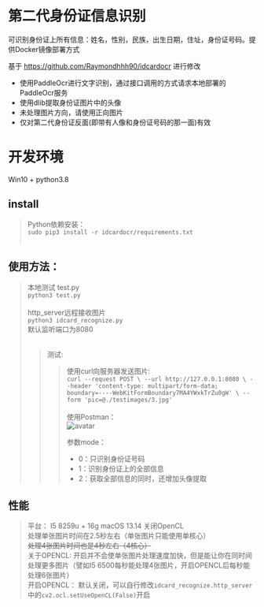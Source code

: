 # 第二代身份证信息识别
可识别身份证上所有信息：姓名，性别，民族，出生日期，住址，身份证号码。提供Docker镜像部署方式

基于 https://github.com/Raymondhhh90/idcardocr 进行修改

* 使用PaddleOcr进行文字识别，通过接口调用的方式请求本地部署的PaddleOcr服务
* 使用dlib提取身份证图片中的头像
* 未处理图片方向，请使用正向图片
* 仅对第二代身份证反面(即带有人像和身份证号码的那一面)有效



# 开发环境
Win10 + python3.8

## install
> Python依赖安装：<br>
>`sudo pip3 install -r idcardocr/requirements.txt`<br><br>
## 使用方法：
> 本地测试 test.py<br>
> `python3 test.py`<br><br>
> http_server远程接收图片<br>
> `python3 idcard_recognize.py`  <br>
> 默认监听端口为8080 <br><br>
> > 测试:  <br>
> > > 使用curl向服务器发送图片:  <br>
> > > `curl --request POST \
> > > --url http://127.0.0.1:8080 \
> > > --header 'content-type: multipart/form-data; boundary=----WebKitFormBoundary7MA4YWxkTrZu0gW' \
> > > --form 'pic=@./testimages/3.jpg'`  <br><br>
> > > 使用Postman：  <br>
> > > ![avatar](postman.jpg) <br>
> > >
> > > 参数mode：
> > >
> > > * 0：只识别身份证号码
> > > * 1：识别身份证上的全部信息
> > > * 2：获取全部信息的同时，还增加头像提取
> >
> > 
> >
> > 


## 性能<br>
> 平台： I5 8259u + 16g macOS 13.14 关闭OpenCL<br>
处理单张图片时间在2.5秒左右（单张图片只能使用单核心）  <br>
~~处理4张图片时间也是4秒左右（4核心）~~  <br>
关于OPENCL: 开启并不会使单张图片处理速度加快，但是能让你在同时间处理更多图片（譬如I5 6500每秒能处理4张图片，开启OPENCL后每秒能处理6张图片） <br> 
开启OPENCL： 默认关闭，可以自行修改`idcard_recognize.http_server`中的`cv2.ocl.setUseOpenCL(False)`开启
